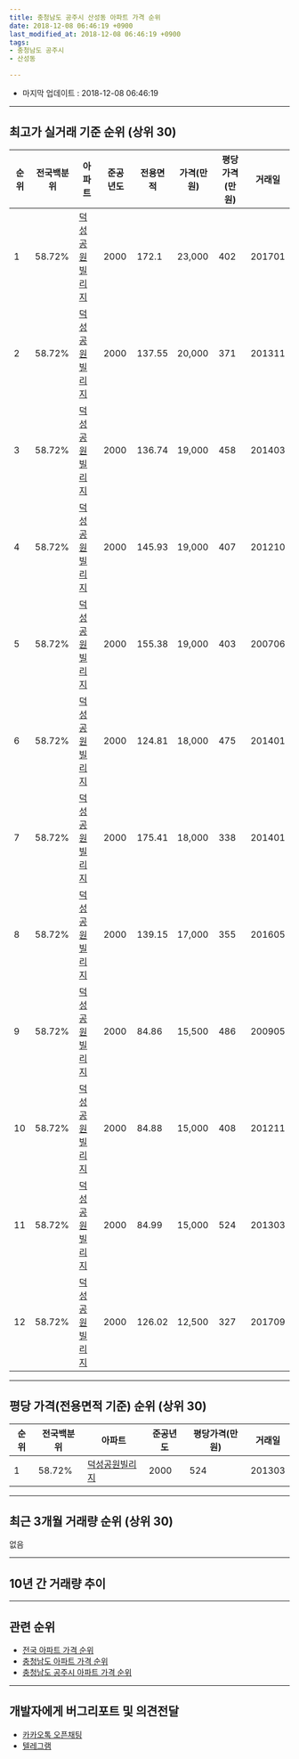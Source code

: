 ```yaml
---
title: 충청남도 공주시 산성동 아파트 가격 순위
date: 2018-12-08 06:46:19 +0900
last_modified_at: 2018-12-08 06:46:19 +0900
tags:
- 충청남도 공주시
- 산성동

---
```


* 마지막 업데이트 : 2018-12-08 06:46:19

---

## 최고가 실거래 기준 순위 (상위 30)


|순위|전국백분위|아파트|준공년도|전용면적|가격(만원)|평당가격(만원)|거래일|
|---|---|---|---|---|---|---|---|
|1|58.72%|[덕성공원빌리지](https://search.naver.com/search.naver?query=%EC%B6%A9%EC%B2%AD%EB%82%A8%EB%8F%84+%EA%B3%B5%EC%A3%BC%EC%8B%9C+%EC%82%B0%EC%84%B1%EB%8F%99+%EB%8D%95%EC%84%B1%EA%B3%B5%EC%9B%90%EB%B9%8C%EB%A6%AC%EC%A7%80)|2000|172.1|23,000|402|201701|
|2|58.72%|[덕성공원빌리지](https://search.naver.com/search.naver?query=%EC%B6%A9%EC%B2%AD%EB%82%A8%EB%8F%84+%EA%B3%B5%EC%A3%BC%EC%8B%9C+%EC%82%B0%EC%84%B1%EB%8F%99+%EB%8D%95%EC%84%B1%EA%B3%B5%EC%9B%90%EB%B9%8C%EB%A6%AC%EC%A7%80)|2000|137.55|20,000|371|201311|
|3|58.72%|[덕성공원빌리지](https://search.naver.com/search.naver?query=%EC%B6%A9%EC%B2%AD%EB%82%A8%EB%8F%84+%EA%B3%B5%EC%A3%BC%EC%8B%9C+%EC%82%B0%EC%84%B1%EB%8F%99+%EB%8D%95%EC%84%B1%EA%B3%B5%EC%9B%90%EB%B9%8C%EB%A6%AC%EC%A7%80)|2000|136.74|19,000|458|201403|
|4|58.72%|[덕성공원빌리지](https://search.naver.com/search.naver?query=%EC%B6%A9%EC%B2%AD%EB%82%A8%EB%8F%84+%EA%B3%B5%EC%A3%BC%EC%8B%9C+%EC%82%B0%EC%84%B1%EB%8F%99+%EB%8D%95%EC%84%B1%EA%B3%B5%EC%9B%90%EB%B9%8C%EB%A6%AC%EC%A7%80)|2000|145.93|19,000|407|201210|
|5|58.72%|[덕성공원빌리지](https://search.naver.com/search.naver?query=%EC%B6%A9%EC%B2%AD%EB%82%A8%EB%8F%84+%EA%B3%B5%EC%A3%BC%EC%8B%9C+%EC%82%B0%EC%84%B1%EB%8F%99+%EB%8D%95%EC%84%B1%EA%B3%B5%EC%9B%90%EB%B9%8C%EB%A6%AC%EC%A7%80)|2000|155.38|19,000|403|200706|
|6|58.72%|[덕성공원빌리지](https://search.naver.com/search.naver?query=%EC%B6%A9%EC%B2%AD%EB%82%A8%EB%8F%84+%EA%B3%B5%EC%A3%BC%EC%8B%9C+%EC%82%B0%EC%84%B1%EB%8F%99+%EB%8D%95%EC%84%B1%EA%B3%B5%EC%9B%90%EB%B9%8C%EB%A6%AC%EC%A7%80)|2000|124.81|18,000|475|201401|
|7|58.72%|[덕성공원빌리지](https://search.naver.com/search.naver?query=%EC%B6%A9%EC%B2%AD%EB%82%A8%EB%8F%84+%EA%B3%B5%EC%A3%BC%EC%8B%9C+%EC%82%B0%EC%84%B1%EB%8F%99+%EB%8D%95%EC%84%B1%EA%B3%B5%EC%9B%90%EB%B9%8C%EB%A6%AC%EC%A7%80)|2000|175.41|18,000|338|201401|
|8|58.72%|[덕성공원빌리지](https://search.naver.com/search.naver?query=%EC%B6%A9%EC%B2%AD%EB%82%A8%EB%8F%84+%EA%B3%B5%EC%A3%BC%EC%8B%9C+%EC%82%B0%EC%84%B1%EB%8F%99+%EB%8D%95%EC%84%B1%EA%B3%B5%EC%9B%90%EB%B9%8C%EB%A6%AC%EC%A7%80)|2000|139.15|17,000|355|201605|
|9|58.72%|[덕성공원빌리지](https://search.naver.com/search.naver?query=%EC%B6%A9%EC%B2%AD%EB%82%A8%EB%8F%84+%EA%B3%B5%EC%A3%BC%EC%8B%9C+%EC%82%B0%EC%84%B1%EB%8F%99+%EB%8D%95%EC%84%B1%EA%B3%B5%EC%9B%90%EB%B9%8C%EB%A6%AC%EC%A7%80)|2000|84.86|15,500|486|200905|
|10|58.72%|[덕성공원빌리지](https://search.naver.com/search.naver?query=%EC%B6%A9%EC%B2%AD%EB%82%A8%EB%8F%84+%EA%B3%B5%EC%A3%BC%EC%8B%9C+%EC%82%B0%EC%84%B1%EB%8F%99+%EB%8D%95%EC%84%B1%EA%B3%B5%EC%9B%90%EB%B9%8C%EB%A6%AC%EC%A7%80)|2000|84.88|15,000|408|201211|
|11|58.72%|[덕성공원빌리지](https://search.naver.com/search.naver?query=%EC%B6%A9%EC%B2%AD%EB%82%A8%EB%8F%84+%EA%B3%B5%EC%A3%BC%EC%8B%9C+%EC%82%B0%EC%84%B1%EB%8F%99+%EB%8D%95%EC%84%B1%EA%B3%B5%EC%9B%90%EB%B9%8C%EB%A6%AC%EC%A7%80)|2000|84.99|15,000|524|201303|
|12|58.72%|[덕성공원빌리지](https://search.naver.com/search.naver?query=%EC%B6%A9%EC%B2%AD%EB%82%A8%EB%8F%84+%EA%B3%B5%EC%A3%BC%EC%8B%9C+%EC%82%B0%EC%84%B1%EB%8F%99+%EB%8D%95%EC%84%B1%EA%B3%B5%EC%9B%90%EB%B9%8C%EB%A6%AC%EC%A7%80)|2000|126.02|12,500|327|201709|


---

## 평당 가격(전용면적 기준) 순위 (상위 30)


|순위|전국백분위|아파트|준공년도|평당가격(만원)|거래일|
|---|---|---|---|---|---|
|1|58.72%|[덕성공원빌리지](https://search.naver.com/search.naver?query=%EC%B6%A9%EC%B2%AD%EB%82%A8%EB%8F%84+%EA%B3%B5%EC%A3%BC%EC%8B%9C+%EC%82%B0%EC%84%B1%EB%8F%99+%EB%8D%95%EC%84%B1%EA%B3%B5%EC%9B%90%EB%B9%8C%EB%A6%AC%EC%A7%80)|2000|524|201303|


---

## 최근 3개월 거래량 순위 (상위 30)

없음

---

## 10년 간 거래량 추이


<div style="width:100%;">
    <canvas id="deal_progress" height="250"></canvas>
</div>

<script>
new Chart(document.getElementById("deal_progress"), {
    type: 'line',
    data: {
        labels: ['200812','200901','200902','200903','200904','200905','200906','200907','200908','200909','200910','200911','200912','201001','201002','201003','201004','201005','201006','201007','201008','201009','201010','201011','201012','201101','201102','201103','201104','201105','201106','201107','201108','201109','201110','201111','201112','201201','201202','201203','201204','201205','201206','201207','201208','201209','201210','201211','201212','201301','201302','201303','201304','201305','201306','201307','201308','201309','201310','201311','201312','201401','201402','201403','201404','201405','201406','201407','201408','201409','201410','201411','201412','201501','201502','201503','201504','201505','201506','201507','201508','201509','201510','201511','201512','201601','201602','201603','201604','201605','201606','201607','201608','201609','201610','201611','201612','201701','201702','201703','201704','201705','201706','201707','201708','201709','201710','201711','201712','201801','201802','201803','201804','201805','201806','201807','201808','201809','201810','201811','201812'],
        datasets: [{
            label: '실거래 수',
            pointRadius: 1,
            data: [0, 0, 0, 0, 1, 1, 0, 0, 0, 0, 0, 0, 1, 0, 0, 0, 0, 0, 0, 0, 0, 0, 0, 0, 0, 0, 0, 0, 0, 1, 0, 0, 0, 0, 0, 1, 1, 0, 0, 0, 1, 0, 1, 1, 0, 0, 1, 1, 1, 0, 0, 1, 0, 0, 0, 0, 0, 0, 0, 1, 0, 2, 0, 2, 0, 0, 0, 0, 0, 0, 0, 0, 0, 0, 0, 0, 0, 0, 0, 0, 0, 0, 0, 0, 0, 0, 0, 0, 0, 1, 0, 0, 1, 0, 0, 0, 0, 2, 0, 1, 0, 2, 0, 1, 0, 1, 0, 0, 0, 0, 0, 0, 0, 0, 0, 0, 0, 0, 0, 0, 0],
            borderColor: "rgba(255, 201, 14, 1)",
            backgroundColor: "rgba(255, 201, 14, 0.5)",
            fill: true,
        }]
    },
    options: {
        responsive: true,
        title: {
            display: true,
            text: '10년간 거래량 추이'
        },
        tooltips: {
            mode: 'index',
            intersect: false,
        },
        hover: {
            mode: 'nearest',
            intersect: true
        },
        scales: {
            xAxes: [{
                display: true,
                scaleLabel: {
                    display: true,
                    labelString: '년/월'
                }
            }],
            yAxes: [{
                display: true,
                ticks: {
                    suggestedMin: 0,
                },
                scaleLabel: {
                    display: true,
                    labelString: '실거래 수'
                }
            }]
        }
    }
});

</script>


---

## 관련 순위

- [전국 아파트 가격 순위](https://inasie.github.io/apt-ranking/전국)
- [충청남도 아파트 가격 순위](https://inasie.github.io/apt-ranking/충청남도)
- [충청남도 공주시 아파트 가격 순위](https://inasie.github.io/apt-ranking/충청남도-공주시)


---

## 개발자에게 버그리포트 및 의견전달

- [카카오톡 오픈채팅](https://open.kakao.com/o/gLJUAP4)
- [텔레그램](https://t.me/inasie)


